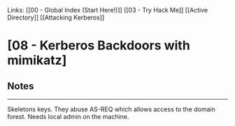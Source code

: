 Links: [[00 - Global Index (Start Here!)]] [[03 - Try Hack Me]] [[Active Directory]] [[Attacking Kerberos]]
# [08 - Kerberos Backdoors with mimikatz]
## Notes
---
Skeletons keys.
They abuse AS-REQ which allows access to the domain forest. Needs local admin on the machine.